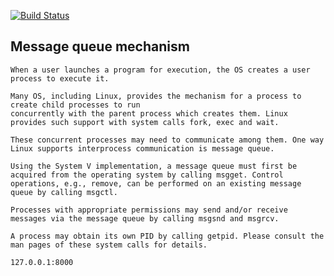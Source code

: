 [![Build Status](https://travis-ci.org/joemccann/dillinger.svg?branch=master)](https://travis-ci.org/joemccann/dillinger)

## Message queue mechanism

```
When a user launches a program for execution, the OS creates a user process to execute it.

Many OS, including Linux, provides the mechanism for a process to create child processes to run
concurrently with the parent process which creates them. Linux provides such support with system calls fork, exec and wait.

These concurrent processes may need to communicate among them. One way Linux supports interprocess communication is message queue.

Using the System V implementation, a message queue must first be acquired from the operating system by calling msgget. Control operations, e.g., remove, can be performed on an existing message queue by calling msgctl.

Processes with appropriate permissions may send and/or receive messages via the message queue by calling msgsnd and msgrcv.

A process may obtain its own PID by calling getpid. Please consult the man pages of these system calls for details.
```

```sh
127.0.0.1:8000
```


